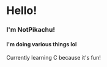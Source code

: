# Hello!
### I'm NotPikachu!
#### I'm doing various things lol
Currently learning C because it's fun!
